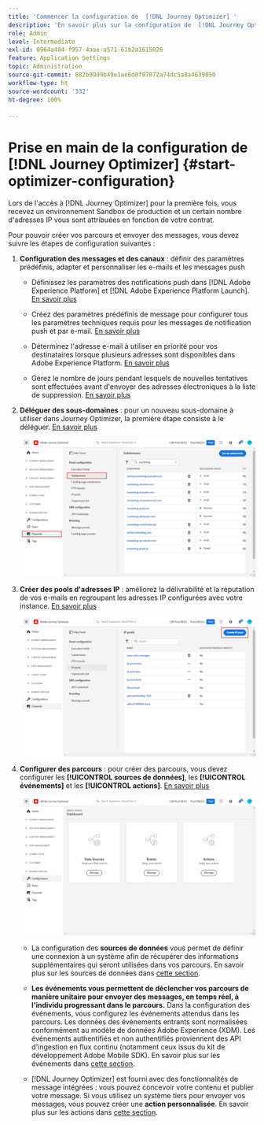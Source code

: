 ```yaml
---
title: 'Commencer la configuration de  [!DNL Journey Optimizer] '
description: 'En savoir plus sur la configuration de  [!DNL Journey Optimizer] '
role: Admin
level: Intermediate
exl-id: 0964a484-f957-4aae-a571-61b2a1615026
feature: Application Settings
topic: Administration
source-git-commit: 882b99d9b49e1ae6d0f97872a74dc5a8a4639050
workflow-type: ht
source-wordcount: '332'
ht-degree: 100%

---
```



# Prise en main de la configuration de [!DNL Journey Optimizer] {#start-optimizer-configuration}

Lors de l&#39;accès à [!DNL Journey Optimizer] pour la première fois, vous recevez un environnement Sandbox de production et un certain nombre d&#39;adresses IP vous sont attribuées en fonction de votre contrat.

Pour pouvoir créer vos parcours et envoyer des messages, vous devez suivre les étapes de configuration suivantes :

1. **Configuration des messages et des canaux** : définir des paramètres prédéfinis, adapter et personnaliser les e-mails et les messages push

   * Définissez les paramètres des notifications push dans [!DNL Adobe Experience Platform] et [!DNL Adobe Experience Platform Launch]. [En savoir plus](../messages/push-gs.md)

   * Créez des paramètres prédéfinis de message pour configurer tous les paramètres techniques requis pour les messages de notification push et par e-mail. [En savoir plus](message-presets.md)

   * Déterminez l&#39;adresse e-mail à utiliser en priorité pour vos destinataires lorsque plusieurs adresses sont disponibles dans Adobe Experience Platform. [En savoir plus](primary-email-addresses.md)

   * Gérez le nombre de jours pendant lesquels de nouvelles tentatives sont effectuées avant d&#39;envoyer des adresses électroniques à la liste de suppression. [En savoir plus](manage-suppression-list.md)

   <!--
    * Understand push notification flow. [Learn more](../messages/push-gs.md)
    -->

1. **Déléguer des sous-domaines** : pour un nouveau sous-domaine à utiliser dans Journey Optimizer, la première étape consiste à le déléguer. [En savoir plus](about-subdomain-delegation.md)

   ![](assets/subdomain.png)

1. **Créer des pools d&#39;adresses IP** : améliorez la délivrabilité et la réputation de vos e-mails en regroupant les adresses IP configurées avec votre instance. [En savoir plus](ip-pools.md)

   ![](assets/ip-pool.png)

1. **Configurer des parcours** : pour créer des parcours, vous devez configurer les **[!UICONTROL sources de données]**, les **[!UICONTROL événements]** et les **[!UICONTROL actions]**. [En savoir plus](about-data-sources-events-actions.md)

   ![](assets/admin-menu.png)

   * La configuration des **sources de données** vous permet de définir une connexion à un système afin de récupérer des informations supplémentaires qui seront utilisées dans vos parcours. En savoir plus sur les sources de données dans [cette section](../datasource/about-data-sources.md).

   * **Les événements vous permettent de déclencher vos parcours de manière unitaire pour envoyer des messages, en temps réel, à l&#39;individu progressant dans le parcours.** Dans la configuration des événements, vous configurez les événements attendus dans les parcours. Les données des événements entrants sont normalisées conformément au modèle de données Adobe Experience (XDM). Les événements authentifiés et non authentifiés proviennent des API d&#39;ingestion en flux continu (notamment ceux issus du kit de développement Adobe Mobile SDK). En savoir plus sur les événements dans [cette section](../event/about-events.md).

   * [!DNL Journey Optimizer] est fourni avec des fonctionnalités de message intégrées : vous pouvez concevoir votre contenu et publier votre message. Si vous utilisez un système tiers pour envoyer vos messages, vous pouvez créer une **action personnalisée**. En savoir plus sur les actions dans [cette section](../action/action.md).